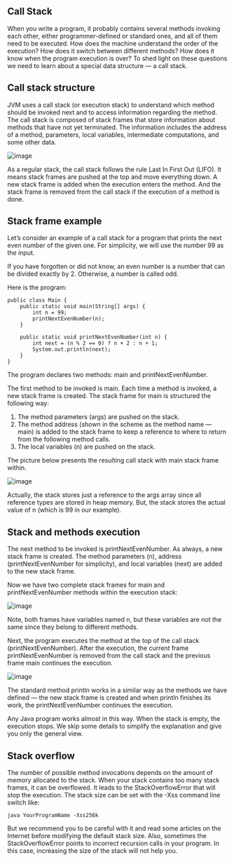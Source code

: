 ## Call Stack
When you write a program, it probably contains several methods invoking each other, either programmer-defined or standard ones, and all of them need to be executed. How does the machine understand the order of the execution? How does it switch between different methods? How does it know when the program execution is over? To shed light on these questions we need to learn about a special data structure — a call stack.

## Call stack structure

JVM uses a call stack (or execution stack) to understand which method should be invoked next and to access information regarding the method. The call stack is composed of stack frames that store information about methods that have not yet terminated. The information includes the address of a method, parameters, local variables, intermediate computations, and some other data.

![image](https://user-images.githubusercontent.com/92832451/191760548-c2d38941-bba9-4800-a472-c02ad8ee831d.png)

As a regular stack, the call stack follows the rule Last In First Out (LIFO). It means stack frames are pushed at the top and move everything down. A new stack frame is added when the execution enters the method. And the stack frame is removed from the call stack if the execution of a method is done.

## Stack frame example

Let’s consider an example of a call stack for a program that prints the next even number of the given one. For simplicity, we will use the number 99 as the input.

If you have forgotten or did not know, an even number is a number that can be divided exactly by 2. Otherwise, a number is called odd.

Here is the program:

```
public class Main {
    public static void main(String[] args) {
        int n = 99;
        printNextEvenNumber(n);
    }
    
    public static void printNextEvenNumber(int n) {
        int next = (n % 2 == 0) ? n + 2 : n + 1;
        System.out.println(next);
    }
}
```

The program declares two methods: main and printNextEvenNumber.

The first method to be invoked is main. Each time a method is invoked, a new stack frame is created. The stack frame for main is structured the following way:

1. The method parameters (args) are pushed on the stack.
2. The method address (shown in the scheme as the method name — main) is added to the stack frame to keep a reference to where to return from the following method calls.
3. The local variables (n) are pushed on the stack.

The picture below presents the resulting call stack with main stack frame within.


![image](https://user-images.githubusercontent.com/92832451/191760767-1769d894-7f4d-4e29-a7ab-bb1455432eea.png)

Actually, the stack stores just a reference to the args array since all reference types are stored in heap memory. But, the stack stores the actual value of n (which is 99 in our example).

## Stack and methods execution

The next method to be invoked is printNextEvenNumber. As always, a new stack frame is created. The method parameters (n), address (printNextEvenNumber for simplicity), and local variables (next) are added to the new stack frame.

Now we have two complete stack frames for main and printNextEvenNumber methods within the execution stack:

![image](https://user-images.githubusercontent.com/92832451/191760841-340f907e-39de-4ac9-8450-18aa38e6af52.png)

Note, both frames have variables named n, but these variables are not the same since they belong to different methods.

Next, the program executes the method at the top of the call stack (printNextEvenNumber). After the execution, the current frame printNextEvenNumber is removed from the call stack and the previous frame main continues the execution.

![image](https://user-images.githubusercontent.com/92832451/191760899-c3746ad4-2b7d-4866-858c-d98b538938b4.png)

The standard method println works in a similar way as the methods we have defined — the new stack frame is created and when println finishes its work, the printNextEvenNumber continues the execution.

Any Java program works almost in this way. When the stack is empty, the execution stops. We skip some details to simplify the explanation and give you only the general view.

## Stack overflow

The number of possible method invocations depends on the amount of memory allocated to the stack. When your stack contains too many stack frames, it can be overflowed. It leads to the StackOverflowError that will stop the execution. The stack size can be set with the -Xss command line switch like:

```
java YourProgramName -Xss256k
```

But we recommend you to be careful with it and read some articles on the Internet before modifying the default stack size. Also, sometimes the StackOverflowError points to incorrect recursion calls in your program. In this case, increasing the size of the stack will not help you.



